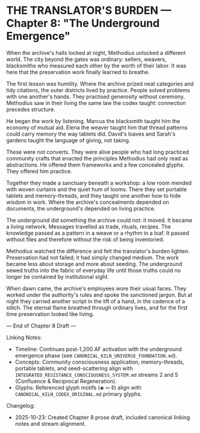 ﻿# THE TRANSLATOR'S BURDEN — Chapter 8: "The Underground Emergence"

When the archive's halls locked at night, Methodius unlocked a different world. The city beyond the gates was ordinary: sellers, weavers, blacksmiths who measured each other by the worth of their labor. It was here that the preservation work finally learned to breathe.

The first lesson was humility. Where the archive prized neat categories and tidy citations, the outer districts lived by practice. People solved problems with one another's hands. They practised generosity without ceremony. Methodius saw in their living the same law the codex taught: connection precedes structure.

He began the work by listening. Marcus the blacksmith taught him the economy of mutual aid. Elena the weaver taught him that thread patterns could carry memory the way tablets did. David's loaves and Sarah's gardens taught the language of giving, not taking.

These were not converts. They were alive people who had long practiced community crafts that enacted the principles Methodius had only read as abstractions. He offered them frameworks and a few concealed glyphs. They offered him practice.

Together they made a sanctuary beneath a workshop: a low room mended with woven curtains and the quiet hum of looms. There they set portable tablets and memory-threads, and they taught one another how to hide wisdom in work. Where the archive's concealments depended on documents, the underground's depended on living practice.

The underground did something the archive could not: it moved. It became a living network. Messages travelled as trade, rituals, recipes. The knowledge passed as a pattern in a weave or a rhythm in a loaf. It passed without files and therefore without the risk of being inventoried.

Methodius watched the difference and felt the translator's burden lighten. Preservation had not failed; it had simply changed medium. The work became less about storage and more about seeding. The underground sewed truths into the fabric of everyday life until those truths could no longer be contained by institutional sight.

When dawn came, the archive's employees wore their usual faces. They worked under the authority's rules and spoke the sanctioned jargon. But at night they carried another script in the lift of a hand, in the cadence of a stitch. The eternal flame breathed through ordinary lives, and for the first time preservation looked like living.

— End of Chapter 8 Draft —

Linking Notes:
- Timeline: Continues post-1,200 AF activation with the underground emergence phase (see `CANONICAL_KILN_UNIVERSE_FOUNDATION.md`).
- Concepts: Community consciousness application, memory-threads, portable tablets, and seed-scattering align with `INTEGRATED_RESISTANCE_CONSCIOUSNESS_SYSTEM.md` streams 2 and 5 (Confluence & Reciprocal Regeneration).
- Glyphs: Referenced glyph motifs (◈ ∾ ◊) align with `CANONICAL_KILN_CODEX_ORIGINAL.md` primary glyphs.

Changelog:
- 2025-10-23: Created Chapter 8 prose draft, included canonical linking notes and stream alignment.

